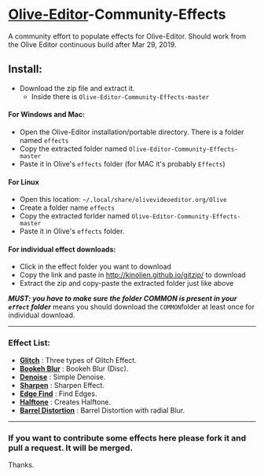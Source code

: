 # [Olive-Editor](https://github.com/olive-editor/olive)-Community-Effects
A community effort to populate effects for Olive-Editor. Should work from the Olive Editor continuous build after Mar 29, 2019.

## Install:
- Download the zip file and extract it.
  - Inside there is `Olive-Editor-Community-Effects-master`

#### For Windows and Mac:
- Open the Olive-Editor installation/portable directory. There is a folder named `effects`
- Copy the extracted folder named `Olive-Editor-Community-Effects-master`
- Paste it in Olive's `effects` folder (for MAC it's probably `Effects`)

#### For Linux
- Open this location: `~/.local/share/olivevideoeditor.org/Olive`
- Create a folder name `effects`
- Copy the extracted forlder named `Olive-Editor-Community-Effects-master`
- Paste it in Olive's `effects` folder.

#### For individual effect downloads:
- Click in the effect folder you want to download
- Copy the link and paste in http://kinolien.github.io/gitzip/ to download
- Extract the zip and copy-paste the extracted folder just like above

***MUST: you have to make sure the folder COMMON is present in your `effect` folder***
means you should download the `COMMON`folder at least once for individual download.

---

### Effect List:

- **[Glitch](https://github.com/cgvirus/Olive-Editor-Community-Effects/tree/master/glitch)** : Three types of Glitch Effect.
- **[Bookeh Blur](https://github.com/cgvirus/Olive-Editor-Community-Effects/tree/master/bokehBlur)** : Bookeh Blur (Disc).
- **[Denoise](https://github.com/cgvirus/Olive-Editor-Community-Effects/tree/master/denoise)** : Simple Denoise.
- **[Sharpen](https://github.com/cgvirus/Olive-Editor-Community-Effects/tree/master/sharpen)** : Sharpen Effect.
- **[Edge Find](https://github.com/cgvirus/Olive-Editor-Community-Effects/tree/master/findEdges)** : Find Edges.
- **[Halftone](https://github.com/cgvirus/Olive-Editor-Community-Effects/tree/master/halftone)** : Creates Halftone.
- **[Barrel Distortion](https://github.com/cgvirus/Olive-Editor-Community-Effects/tree/master/barrelDistortion)** : Barrel Distortion with radial Blur.

---

### If you want to contribute some effects here please fork it and pull a request. It will be merged.
Thanks.
